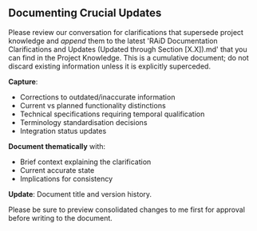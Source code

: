 ## Documenting Crucial Updates

Please review our conversation for clarifications that supersede project knowledge and *append* them to the latest 'RAiD Documentation Clarifications and Updates (Updated through Section [X.X]).md' that you can find in the Project Knowledge. This is a cumulative document; do not discard existing information unless it is explicitly superceded.

**Capture**:
- Corrections to outdated/inaccurate information
- Current vs planned functionality distinctions
- Technical specifications requiring temporal qualification
- Terminology standardisation decisions
- Integration status updates

**Document thematically** with:
- Brief context explaining the clarification
- Current accurate state
- Implications for consistency

**Update**: Document title and version history.

Please be sure to preview consolidated changes to me first for approval before writing to the document.